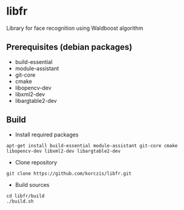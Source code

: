 # libfr

Library for face recognition using Waldboost algorithm

## Prerequisites (debian packages)

* build-essential 
* module-assistant
* git-core
* cmake
* libopencv-dev
* libxml2-dev
* libargtable2-dev

## Build

* Install required packages

```
apt-get install build-essential module-assistant git-core cmake libopencv-dev libxml2-dev libargtable2-dev
```

* Clone repository

```
git clone https://github.com/korczis/libfr.git
```

* Build sources

```
cd libfr/build
./build.sh
```
